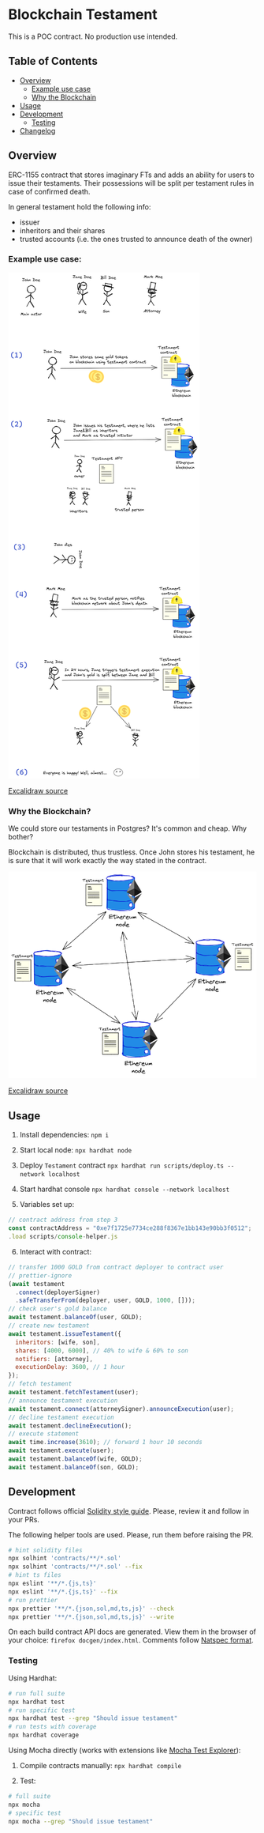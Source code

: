 # Blockchain Testament

This is a POC contract. No production use intended.

## Table of Contents

- [Overview](#overview)
  - [Example use case](#example-use-case)
  - [Why the Blockchain](#why-the-blockchain)
- [Usage](#usage)
- [Development](#development)
  - [Testing](#testing)
- [Changelog](./CHANGELOG.md)

## Overview

ERC-1155 contract that stores imaginary FTs and adds an ability for users to issue their testaments.
Their possessions will be split per testament rules in case of confirmed death.

In general testament hold the following info:

- issuer
- inheritors and their shares
- trusted accounts (i.e. the ones trusted to announce death of the owner)

### Example use case:

![use-case](./assets/use-case.png)

[Excalidraw source](./assets/use-case.excalidraw)

### Why the Blockchain?

We could store our testaments in Postgres? It's common and cheap. Why bother?

Blockchain is distributed, thus trustless.
Once John stores his testament, he is sure that it will work exactly the way stated in the contract.

![blockchain-network](./assets/blockchain-network.png)

[Excalidraw source](./assets/blockchain-network.excalidraw)

## Usage

1. Install dependencies: `npm i`

2. Start local node: `npx hardhat node`

3. Deploy `Testament` contract `npx hardhat run scripts/deploy.ts --network localhost`

4. Start hardhat console `npx hardhat console --network localhost`

5. Variables set up:

```javascript
// contract address from step 3
const contractAddress = "0xe7f1725e7734ce288f8367e1bb143e90bb3f0512";
.load scripts/console-helper.js
```

6. Interact with contract:

```javascript
// transfer 1000 GOLD from contract deployer to contract user
// prettier-ignore
(await testament
  .connect(deployerSigner)
  .safeTransferFrom(deployer, user, GOLD, 1000, []));
// check user's gold balance
await testament.balanceOf(user, GOLD);
// create new testament
await testament.issueTestament({
  inheritors: [wife, son],
  shares: [4000, 6000], // 40% to wife & 60% to son
  notifiers: [attorney],
  executionDelay: 3600, // 1 hour
});
// fetch testament
await testament.fetchTestament(user);
// announce testament execution
await testament.connect(attorneySigner).announceExecution(user);
// decline testament execution
await testament.declineExecution();
// execute statement
await time.increase(3610); // forward 1 hour 10 seconds
await testament.execute(user);
await testament.balanceOf(wife, GOLD);
await testament.balanceOf(son, GOLD);
```

## Development

Contract follows official [Solidity style guide](https://docs.soliditylang.org/en/v0.8.9/style-guide.html).
Please, review it and follow in your PRs.

The following helper tools are used. Please, run them before raising the PR.

```bash
# hint solidity files
npx solhint 'contracts/**/*.sol'
npx solhint 'contracts/**/*.sol' --fix
# hint ts files
npx eslint '**/*.{js,ts}'
npx eslint '**/*.{js,ts}' --fix
# run prettier
npx prettier '**/*.{json,sol,md,ts,js}' --check
npx prettier '**/*.{json,sol,md,ts,js}' --write
```

On each build contract API docs are generated.
View them in the browser of your choice: `firefox docgen/index.html`.
Comments follow [Natspec format](https://docs.soliditylang.org/en/latest/natspec-format.html).

### Testing

Using Hardhat:

```bash
# run full suite
npx hardhat test
# run specific test
npx hardhat test --grep "Should issue testament"
# run tests with coverage
npx hardhat coverage
```

Using Mocha directly (works with extensions like [Mocha Test Explorer](https://marketplace.visualstudio.com/items?itemName=hbenl.vscode-mocha-test-adapter)):

1. Compile contracts manually: `npx hardhat compile`

2. Test:

```bash
# full suite
npx mocha
# specific test
npx mocha --grep "Should issue testament"
```

<!-- TODO: etherscan verification section -->

<!-- TODO: testnet deployment section -->

<!-- TODO: deployment & usage prices estimations section -->
